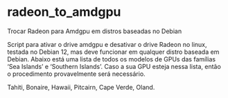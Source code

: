 # radeon_to_amdgpu
Trocar Radeon para Amdgpu em distros baseadas no Debian

Script para ativar o drive amdgpu e desativar o drive Radeon no linux, testada no Debian 12, mas deve funcionar em qualquer distro baseada em Debian.
Abaixo está uma lista de todos os modelos de GPUs das famílias ‘Sea Islands’ e ‘Southern Islands’.
Caso a sua GPU esteja nessa lista, então o procedimento provavelmente será necessário.  

Tahiti,
Bonaire,
Hawaii, 
Pitcairn,
Cape Verde,
Oland.  
